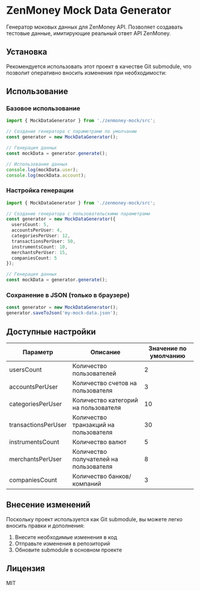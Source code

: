 # ZenMoney Mock Data Generator

Генератор моковых данных для ZenMoney API. Позволяет создавать тестовые данные, имитирующие реальный ответ API ZenMoney.

## Установка

Рекомендуется использовать этот проект в качестве Git submodule, что позволит оперативно вносить изменения при необходимости:

## Использование

### Базовое использование

```typescript
import { MockDataGenerator } from './zenmoney-mock/src';

// Создание генератора с параметрами по умолчанию
const generator = new MockDataGenerator();

// Генерация данных
const mockData = generator.generate();

// Использование данных
console.log(mockData.user);
console.log(mockData.account);
```

### Настройка генерации

```typescript
import { MockDataGenerator } from './zenmoney-mock/src';

// Создание генератора с пользовательскими параметрами
const generator = new MockDataGenerator({
  usersCount: 5,
  accountsPerUser: 4,
  categoriesPerUser: 12,
  transactionsPerUser: 50,
  instrumentsCount: 10,
  merchantsPerUser: 15,
  companiesCount: 5
});

// Генерация данных
const mockData = generator.generate();
```

### Сохранение в JSON (только в браузере)

```typescript
const generator = new MockDataGenerator();
generator.saveToJson('my-mock-data.json');
```

## Доступные настройки

| Параметр | Описание | Значение по умолчанию |
|----------|----------|----------------------|
| usersCount | Количество пользователей | 2 |
| accountsPerUser | Количество счетов на пользователя | 3 |
| categoriesPerUser | Количество категорий на пользователя | 10 |
| transactionsPerUser | Количество транзакций на пользователя | 30 |
| instrumentsCount | Количество валют | 5 |
| merchantsPerUser | Количество получателей на пользователя | 8 |
| companiesCount | Количество банков/компаний | 3 |

## Внесение изменений

Поскольку проект используется как Git submodule, вы можете легко вносить правки и дополнения:

1. Внесите необходимые изменения в код
2. Отправьте изменения в репозиторий
3. Обновите submodule в основном проекте

## Лицензия

MIT 